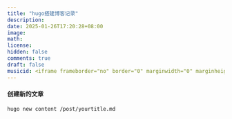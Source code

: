 ```yaml
---
title: "hugo搭建博客记录"
description: 
date: 2025-01-26T17:20:28+08:00
image: 
math: 
license: 
hidden: false
comments: true
draft: false
musicid: <iframe frameborder="no" border="0" marginwidth="0" marginheight="0" width=330 height=86 src="//music.163.com/outchain/player?type=2&id=1911991910&auto=1&height=66"></iframe>
---
```



#### 创建新的文章
```
hugo new content /post/yourtitle.md
```

